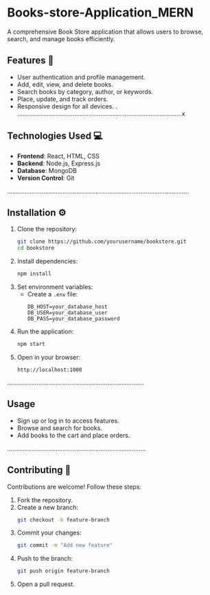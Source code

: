 ﻿# Books-store-Application_MERN

A comprehensive Book Store application that allows users to browse, search, and manage books efficiently.


## Features 🌟
- User authentication and profile management.
- Add, edit, view, and delete books.
- Search books by category, author, or keywords.
- Place, update, and track orders.
- Responsive design for all devices.
.
...............................................................................................x


## Technologies Used 💻
- **Frontend**: React, HTML, CSS
- **Backend**: Node.js, Express.js
- **Database**: MongoDB
- **Version Control**: Git

.........................................................................................................

## Installation ⚙️
1. Clone the repository:
   ```bash
   git clone https://github.com/yourusername/bookstore.git
   cd bookstore
   ```
2. Install dependencies:
   ```bash
   npm install
   ```
3. Set environment variables:
   - Create a `.env` file:
     ```env
     DB_HOST=your_database_host
     DB_USER=your_database_user
     DB_PASS=your_database_password
     ```
4. Run the application:
   ```bash
   npm start
   ```
5. Open in your browser:
   ```plaintext
   http://localhost:1000
   ```

...............................................................................

## Usage
- Sign up or log in to access features.
- Browse and search for books.
- Add books to the cart and place orders.

................................................................................

## Contributing 🤝
Contributions are welcome! Follow these steps:
1. Fork the repository.
2. Create a new branch:
   ```bash
   git checkout -b feature-branch
   ```
3. Commit your changes:
   ```bash
   git commit -m "Add new feature"
   ```
4. Push to the branch:
   ```bash
   git push origin feature-branch
   ```
5. Open a pull request.
